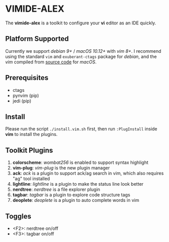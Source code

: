# VIMIDE-ALEX
The **vimide-alex** is a toolkit to configure your **vi** editor as an IDE quickly.

## Platform Supported
Currently we support *debian 9+* / *macOS 10.12+* with *vim 8+*. I recommend using the standard `vim` and `exuberant-ctags` package for *debian*, and the *vim* compiled from [source code](https://github.com/vim/vim) for *macOS*.

## Prerequisites
* ctags
* pynvim (pip)
* jedi (pip)

## Install
Please run the script `./install.vim.sh` first, then run `:PlugInstall` inside **vim** to install the plugins.

## Toolkit Plugins
1. **colorscheme**: *wombat256* is enabled to support syntax highlight
2. **vim-plug**:    *vim-plug* is the new plugin manager
3. **ack**:         *ack* is a plugin to support ack/ag search in vim, which also requires "ag" tool installed
4. **lightline**:   *lightline* is a plugin to make the status line look better
5. **nerdtree**:    *nerdtree* is a file explorer plugin
6. **tagbar**:      *tagbar* is a plugin to explore code structure tags
7. **deoplete**:    *deoplete* is a plugin to auto complete words in vim

## Toggles
* \<F2\>: nerdtree on/off
* \<F3\>: tagbar on/off
